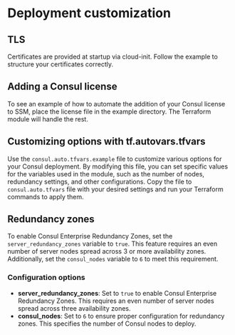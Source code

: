 
# Deployment customization

## TLS

Certificates are provided at startup via cloud-init. Follow the example to structure your certificates correctly.

## Adding a Consul license

To see an example of how to automate the addition of your Consul license to SSM, place the license file in the example directory. The Terraform module will handle the rest.

## Customizing options with tf.autovars.tfvars

Use the `consul.auto.tfvars.example` file to customize various options for your Consul deployment. By modifying this file, you can set specific values for the variables used in the module, such as the number of nodes, redundancy settings, and other configurations. Copy the file to `consul.auto.tfvars` file with your desired settings and run your Terraform commands to apply them.

## Redundancy zones

To enable Consul Enterprise Redundancy Zones, set the `server_redundancy_zones` variable to `true`. This feature requires an even number of server nodes spread across 3 or more availability zones. Additionally, set the `consul_nodes` variable to `6` to meet this requirement.

### Configuration options

- **server_redundancy_zones**: Set to `true` to enable Consul Enterprise Redundancy Zones. This requires an even number of server nodes spread across three availability zones.
- **consul_nodes**: Set to `6` to ensure proper configuration for redundancy zones. This specifies the number of Consul nodes to deploy.
